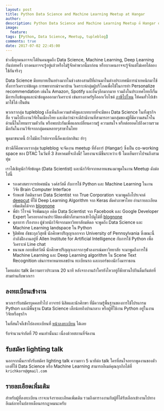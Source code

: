 ```yaml
---
layout: post
title: Python Data Science and Machine Learning Meetup at Hangar
author:
description: Python Data Science and Machine Learning Meetup ที่ Hangar co-working space ของ DTAC จัดโดยทีม tupleblog
image:
  feature:
tags: [Python, Data Science, Meetup, tupleblog]
comments: true
date: 2017-07-02 22:45:00
---
```


ช่วงนี้ทุกคนอาจจะได้ยินคนพูดถึง Data Science, Machine Learning, Deep Learning กันบ่อยครั้ง
บางคนอาจจะรู้อยู่แล้วหรือไม่รู้จักคำพวกนี้มาก่อน หรือบางคนอาจจะรู้จักแต่ไม่เคยได้ลองใช้กันจริงๆ

Data Science มีบทบาทเป็นอย่างมากในช่วงสองสามปีที่ผ่านมาในต่างประเทศ​ มีการนำเทคนิกมาใช้
ทั้งการวิเคราะห์ข้อมูล การพยากรณ์ราคาบ้าน วิเคราะห์กลุ่มผู้บริโภคเพื่อใช้ในการทำ Personalize recommendation เช่นใน Amazon,
Spotify และอื่นๆอีกมากมาย รวมถึงในประเทศไทยก็เรื่มมีการเก็บข้อมูลและนำข้อมูลออกมาวิเคราะห์ เช่นทางภาครัฐก็ออกเว็บไซต์
[ภาษีไปไหน](https://govspending.data.go.th/) ให้คนทั่วไปเข้ามาใช้ได้ เป็นต้น

พวกเรากลุ่ม tupleblog เล็งเห็นถึงความสำคัญและบทบาทที่จะมีของ Data Science ในทั้งธุรกิจ สื่อ รวมไปถึงงานวิจัยในเมืองไทย
และคิดว่าน่าจะดีถ้ามีงานที่สามารถรวมกลุ่มของผู้ที่มีความสนใจในด้านนี้ในไทยมารวมตัวกัน หรือพบปะกันเพื่อแลกเปลี่ยนความรู้
ความสนใจ หรือต่อยอดไปถึงความรวมมือกันในงานวิจัยจากกลุ่มคนหลายๆสาขาในไทย

พูดมาขนาดนี้ ถ้าไม่มีอะไรต่อจากนี้ก็คงแปลกสินะ ฮ่าๆ

ข่าวดีก็คือพวกเรากลุ่ม tupleblog จะจัดงาน meetup ที่ฮังการ์ (Hangar) ซึ่งเป็น co-working space ของ DTAC ในวันที่ 3 สิงหาคมที่จะถึงนี้!
โดยงานจะมีขึ้นระหว่าง 6 โมงเย็นยาวไปจนถึงสามทุ่ม

เราได้เชิญนักวิจัยข้อมูล (Data Scientist) และนักวิจัยจากหลายแขนงมาพูดในงาน Meetup ดังต่อไปนี้

- รองศาสตราจารย์ยศชนัน วงศ์สวัสดิ์ กับการใช้ Python และ Machine Learning ในงานวิจัย Brain Computer Interface
- รักพงษ์ กิตตินราดร Data Scientist จาก True Corporation จะมาพูดถึงโปรเจกต์ [deepcut](https://github.com/rkcosmos/deepcut) ที่ใช้
Deep Learning Algorithm จาก Keras ตัดคำภาษาไทย อ่านรายละเอียดเพิ่มเติมได้จาก [blognone]()
- พี่ต้า วิโรจน์ จิรพัฒนกุล อดีต Data Scientist จาก Facebook และ Google Developer Expert ใครอยากอ่านประวัติของพี่ต้าก็สามารถเข้าไปดูได้ที่ [blognone](https://www.blognone.com/node/70257)
- ตุลาการ เรืองรอง ผู้ช่วยนักวิจัยจากมหาวิทยาลัยมหิดล จะพูดถึง Data Science และ Machine Learning landspace ใน Python
- ฐิติพัทธ อัชชะกุลวิสุทธิ์ นักศึกษาปริญญาเอกจาก University of Pennsylvania ซึ่งขณะนี้กำลังฝึกงานอยู่ที่
Allen Institute for Artificial Intelligence กับการใช้ Python เพื่อวิเคราะห์ Line chat
- ธนานพ กอบชัยสวัสดิ์ นักศึกษาปริญญาเอกจากจุฬาลงกรณ์มหาวิทยาลัย จะมาพูดถึงการใช้ Machine Learning และ Deep Learning algorithm
ใน Scene Text Recognition เช่นการหาหมายเลขบ้าน ทะเบียนรถ และเบอร์ของนักวิ่งมาราธอน

โดยแต่ละ talk มีความยาวประมาณ​ 20 นาที หลังจากงานถ้าใครยังไหวอยู่ก็ชักชวนไปกินดื่มกันต่อที่สามย่านกับพวกเรา

## ลงทะเบียนเข้างาน

พวกเรารับสมัครบุคคลทั่วไป อาจารย์ นิสิตและนักศึกษา ที่มีความรู้พื้นฐานของการใช้โปรแกรม Python
และมีพื้นฐาน Data Science เล็กน้อยถึงปานกลาง หรือผู้ที่ใช้งาน Python อยู่ในงานวิจัยหรือธุรกิจ

ในที่สนใจก็เข้าไปลงทะเบียนที่  [หน้าลงทะเบียน](https://docs.google.com/forms/d/12a00MMV4w60wG6p74uhanapoYZ9gTeGFYWn9IbDxqjk/viewform?edit_requested=true) ได้เลย

รับจำนวนจำกัดที่ 70 คนเท่านั้นนะ เนื่องด้วยสถานที่จัดงาน


## รับสมัคร lighting talk

นอกจากนั้นเรายังรับสมัคร lighting talk ความยาว 5 นาทีต่อ talk ใครที่สนใจอยากพูดงานของตัวเองที่ใช้
Data Science หรือ Machine Learning สามารถอีเมล์คุณกุกกิกได้ที่ `krichkorn@gmail.com`


## รายละเอียดเพิ่มเติม

สำหรับผู้ที่ลงทะเบียน เราจะแจ้งรายละเอียดเพิ่มเติม รวมถึงตารางงานกับผู้ที่ได้รับเลือกเข้างานไปทางอีเมล์ภายในปลายเดือนกรกฎาคมนะครับ
